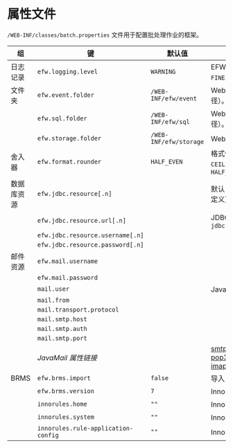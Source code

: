 # 属性文件

`/WEB-INF/classes/batch.properties` 文件用于配置批处理作业的框架。

| 组 | 键 | 默认值 | 描述 |
|---|---|---|---|
| 日志记录 | `efw.logging.level` | `WARNING` | EFW 日志输出级别：`ALL`、`FINEST`、`FINER`、`FINE`、`CONFIG`、`INFO`、`WARNING`、`SEVERE`、`OFF` |
| 文件夹 | `efw.event.folder` | `/WEB-INF/efw/event` | Web 应用程序事件程序文件夹（相对或绝对路径）。 |
|  | `efw.sql.folder` | `/WEB-INF/efw/sql` | Web 应用程序外部 SQL 文件夹（相对或绝对路径）。 |
|  | `efw.storage.folder` | `/WEB-INF/efw/storage` | Web 应用程序 I/O 文件夹（相对或绝对路径）。 |
| 舍入器 | `efw.format.rounder` | `HALF_EVEN` | 格式化方法的默认舍入器：`UP`、`DOWN`、`CEILING`、`FLOOR`、`HALF_UP`、`HALF_DOWN`、`HALF_EVEN` |
| 数据库资源 | `efw.jdbc.resource[.n]` |  | 默认 JDBC 资源名称（允许使用 `[.n]` 进行多个定义）。示例：`jdbc/efw` |
|  | `efw.jdbc.resource.url[.n]` |  | JDBC URL。示例：`jdbc:postgresql://127.0.0.1:5432/efwSample` |
|  | `efw.jdbc.resource.username[.n]` |  |  |
|  | `efw.jdbc.resource.password[.n]` |  |  |
| 邮件资源 | `efw.mail.username` |  |  |
|  | `efw.mail.password` |  |  |
|  | `mail.user` |  | JavaMail 属性（见下文）。 |
|  | `mail.from` |  |  |
|  | `mail.transport.protocol` |  |  |
|  | `mail.smtp.host` |  |  |
|  | `mail.smtp.auth` |  |  |
|  | `mail.smtp.port` |  |  |
|  | *JavaMail 属性链接* |  | [smtp api](https://javaee.github.io/javamail/docs/api/com/sun/mail/smtp/package-summary.html)<br>[pop3 api](https://javaee.github.io/javamail/docs/api/com/sun/mail/pop3/package-summary.html)<br>[imap api](https://javaee.github.io/javamail/docs/api/com/sun/mail/imap/package-summary.html) |
| BRMS | `efw.brms.import` | `false` | 导入 InnoRules？ |
|  | `efw.brms.version` | `7` | InnoRules的版本。 |
|  | `innorules.home` | `""` | InnoRules 主文件夹。 |
|  | `innorules.system` | `""` | InnoRules 系统 ID。 |
|  | `innorules.rule-application-config` | `""` | InnoRules 应用程序 ID。 |